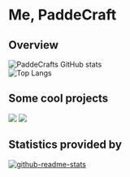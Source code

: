# Me, PaddeCraft

## Overview

![PaddeCrafts GitHub stats](https://github-readme-stats.vercel.app/api?username=paddecraft&show_icons=true&theme=github_dark)\
![Top Langs](https://github-readme-stats.vercel.app/api/top-langs/?username=paddecraft&layout=compact&show_icons=true&theme=github_dark)

## Some cool projects

[<img src="https://github-readme-stats.vercel.app/api/pin/?username=paddecraft&repo=upstream&show_icons=true&theme=github_dark">](https://github.com/paddecraft/upstream)
[<img src="https://github-readme-stats.vercel.app/api/pin/?username=paddecraft&repo=log4py&show_icons=true&theme=github_dark">](https://github.com/paddecraft/log4py)

## Statistics provided by

[![github-readme-stats](https://github-readme-stats.vercel.app/api/pin/?username=anuraghazra&repo=github-readme-stats&show_owner=true&show_icons=true&theme=github_dark)](https://github.com/anuraghazra/github-readme-stats)
